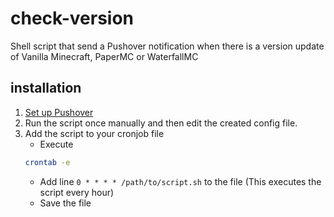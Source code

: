 # check-version
Shell script that send a Pushover notification when there is a version update of Vanilla Minecraft, PaperMC or WaterfallMC

## installation
1. [Set up Pushover](https://support.pushover.net/i7-what-is-pushover-and-how-do-i-use-it)
2. Run the script once manually and then edit the created config file.
3. Add the script to your cronjob file
    - Execute
    ```bash
    crontab -e
    ```
    - Add line `0 * * * * /path/to/script.sh` to the file (This executes the script every hour)
    - Save the file

